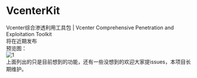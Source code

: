 # VcenterKit
Vcenter综合渗透利用工具包 | Vcenter Comprehensive Penetration and Exploitation Toolkit  
将在近期发布  
预览图：  
![1](https://github.com/W01fh4cker/VcenterKit/assets/101872898/10371103-07e1-42ff-921c-cc29fab25578)  
上面列出的只是目前想到的功能，还有一些没想到的欢迎大家提issues，本项目长期维护。
